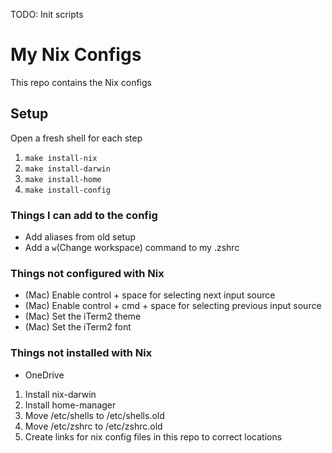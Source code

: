 TODO: Init scripts

# My Nix Configs
This repo contains the Nix configs

## Setup
Open a fresh shell for each step
1. `make install-nix`
2. `make install-darwin`
3. `make install-home`
4. `make install-config`

### Things I can add to the config
* Add aliases from old setup
* Add a `w`(Change workspace) command to my .zshrc

### Things not configured with Nix
* (Mac) Enable control + space for selecting next input source
* (Mac) Enable control + cmd + space for selecting previous input source
* (Mac) Set the iTerm2 theme
* (Mac) Set the iTerm2 font

### Things not installed with Nix
* OneDrive

1. Install nix-darwin
2. Install home-manager
3. Move /etc/shells to /etc/shells.old
4. Move /etc/zshrc to /etc/zshrc.old
5. Create links for nix config files in this repo to correct locations